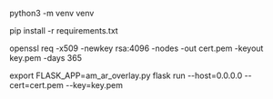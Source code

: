 python3 -m venv venv

pip install -r requirements.txt

openssl req -x509 -newkey rsa:4096 -nodes -out cert.pem -keyout key.pem -days 365

export FLASK_APP=am_ar_overlay.py
flask run --host=0.0.0.0 --cert=cert.pem --key=key.pem